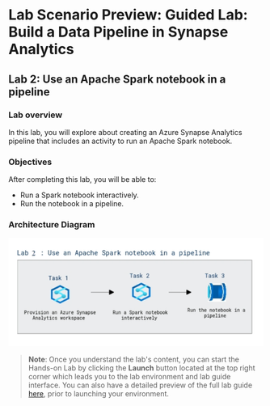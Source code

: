 # Lab Scenario Preview: Guided Lab: Build a Data Pipeline in Synapse Analytics

## Lab 2: Use an Apache Spark notebook in a pipeline

### Lab overview

In this lab, you will explore about creating an Azure Synapse Analytics pipeline that includes an activity to run an Apache Spark notebook.


### Objectives
  
After completing this lab, you will be able to:

- Run a Spark notebook interactively.
- Run the notebook in a pipeline.

### Architecture Diagram


   ![Azure portal with a cloud shell pane](./media/lab11.png)

>**Note**: Once you understand the lab's content, you can start the Hands-on Lab by clicking the **Launch** button located at the top right corner which leads you to the lab environment and lab guide interface. You can also have a detailed preview of the full lab guide [here](https://experience.cloudlabs.ai/#/labguidepreview/3df49db3-e160-49f4-860c-ad4821341ee5), prior to launching your environment.
